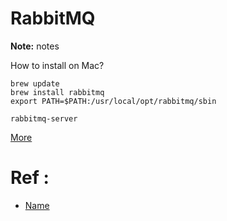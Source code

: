 # RabbitMQ

**Note:** notes



How to install on Mac?
```
brew update
brew install rabbitmq
export PATH=$PATH:/usr/local/opt/rabbitmq/sbin

rabbitmq-server
```
[More](https://www.rabbitmq.com/install-homebrew.html)

# Ref :

  * [Name](file)

